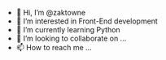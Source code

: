 - 👋 Hi, I’m @zaktowne
- 👀 I’m interested in Front-End development
- 🌱 I’m currently learning Python
- 💞️ I’m looking to collaborate on ...
- 📫 How to reach me ...

<!---
zaktowne/zaktowne is a ✨ special ✨ repository because its `README.md` (this file) appears on your GitHub profile.
You can click the Preview link to take a look at your changes.
--->
